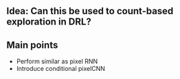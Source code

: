## Idea: Can this be used to count-based exploration in DRL?

## Main points
* Perform similar as pixel RNN
* Introduce conditional pixelCNN
